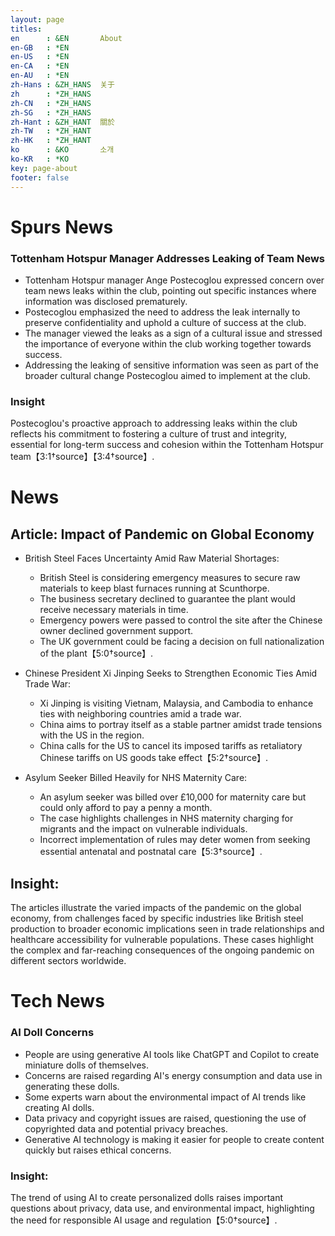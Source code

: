 ```yaml
---
layout: page
titles:
en      : &EN       About
en-GB   : *EN
en-US   : *EN
en-CA   : *EN
en-AU   : *EN
zh-Hans : &ZH_HANS  关于
zh      : *ZH_HANS
zh-CN   : *ZH_HANS
zh-SG   : *ZH_HANS
zh-Hant : &ZH_HANT  關於
zh-TW   : *ZH_HANT
zh-HK   : *ZH_HANT
ko      : &KO       소개
ko-KR   : *KO
key: page-about
footer: false
---
```



# Spurs News

### Tottenham Hotspur Manager Addresses Leaking of Team News

- Tottenham Hotspur manager Ange Postecoglou expressed concern over team news leaks within the club, pointing out specific instances where information was disclosed prematurely.
- Postecoglou emphasized the need to address the leak internally to preserve confidentiality and uphold a culture of success at the club.
- The manager viewed the leaks as a sign of a cultural issue and stressed the importance of everyone within the club working together towards success.
- Addressing the leaking of sensitive information was seen as part of the broader cultural change Postecoglou aimed to implement at the club.

### Insight
Postecoglou's proactive approach to addressing leaks within the club reflects his commitment to fostering a culture of trust and integrity, essential for long-term success and cohesion within the Tottenham Hotspur team【3:1†source】【3:4†source】.

# News

## Article: Impact of Pandemic on Global Economy

- British Steel Faces Uncertainty Amid Raw Material Shortages:
  - British Steel is considering emergency measures to secure raw materials to keep blast furnaces running at Scunthorpe.
  - The business secretary declined to guarantee the plant would receive necessary materials in time.
  - Emergency powers were passed to control the site after the Chinese owner declined government support.
  - The UK government could be facing a decision on full nationalization of the plant【5:0†source】.

- Chinese President Xi Jinping Seeks to Strengthen Economic Ties Amid Trade War:
  - Xi Jinping is visiting Vietnam, Malaysia, and Cambodia to enhance ties with neighboring countries amid a trade war.
  - China aims to portray itself as a stable partner amidst trade tensions with the US in the region.
  - China calls for the US to cancel its imposed tariffs as retaliatory Chinese tariffs on US goods take effect【5:2†source】.

- Asylum Seeker Billed Heavily for NHS Maternity Care:
  - An asylum seeker was billed over £10,000 for maternity care but could only afford to pay a penny a month.
  - The case highlights challenges in NHS maternity charging for migrants and the impact on vulnerable individuals.
  - Incorrect implementation of rules may deter women from seeking essential antenatal and postnatal care【5:3†source】.

## Insight:
The articles illustrate the varied impacts of the pandemic on the global economy, from challenges faced by specific industries like British steel production to broader economic implications seen in trade relationships and healthcare accessibility for vulnerable populations. These cases highlight the complex and far-reaching consequences of the ongoing pandemic on different sectors worldwide.

# Tech News

### AI Doll Concerns

- People are using generative AI tools like ChatGPT and Copilot to create miniature dolls of themselves.
- Concerns are raised regarding AI's energy consumption and data use in generating these dolls.
- Some experts warn about the environmental impact of AI trends like creating AI dolls.
- Data privacy and copyright issues are raised, questioning the use of copyrighted data and potential privacy breaches.
- Generative AI technology is making it easier for people to create content quickly but raises ethical concerns.

### Insight:
The trend of using AI to create personalized dolls raises important questions about privacy, data use, and environmental impact, highlighting the need for responsible AI usage and regulation【5:0†source】.


